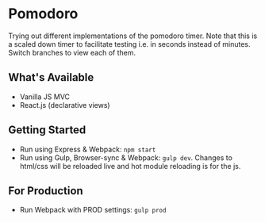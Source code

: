# Pomodoro

Trying out different implementations of the pomodoro timer. Note that this is a scaled down timer to facilitate testing i.e. in seconds instead of minutes. Switch branches to view each of them.

## What's Available
- Vanilla JS MVC
- React.js (declarative views)

## Getting Started
- Run using Express & Webpack: `npm start`
- Run using Gulp, Browser-sync & Webpack: `gulp dev`. Changes to html/css will be reloaded live and hot module reloading is for the js.

## For Production
- Run Webpack with PROD settings: `gulp prod`

